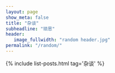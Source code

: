 ```yaml
---
layout: page
show_meta: false
title: "杂谈"
subheadline: "琐思"
header:
   image_fullwidth: "random header.jpg"
permalink: "/random/"
---
```

{% include list-posts.html tag='杂谈' %}
